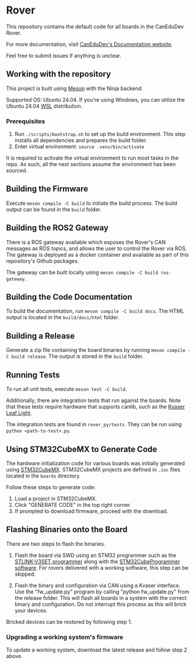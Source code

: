 # Rover

This repository contains the default code for all boards in the CanEduDev Rover.

For more documentation, visit [CanEduDev's Documentation website](https://www.canedudev.com/getting-started-with-the-rover/).

Feel free to submit issues if anything is unclear.

## Working with the repository

This project is built using [Meson](https://mesonbuild.com/) with the Ninja backend.

Supported OS: Ubuntu 24.04. If you're using Windows, you can utilize the Ubuntu 24.04 [WSL](https://learn.microsoft.com/en-us/windows/wsl/) distribution.

### Prerequisites

1. Run `./scripts/bootstrap.sh` to set up the build environment. This step installs all dependencies and prepares the build folder.
2. Enter virtual environment: `source .venv/bin/activate`

It is required to activate the virtual environment to run most tasks in the repo. As such, all the next sections assume the environment has been sourced.

## Building the Firmware

Execute `meson compile -C build` to initiate the build process. The build output can be found in the `build` folder.

## Building the ROS2 Gateway

There is a ROS gateway available which exposes the Rover's CAN messages as ROS topics, and allows the user to control the Rover via ROS. The gateway is deployed as a docker container and available as part of this repository's Github packages.

The gateway can be built locally using `meson compile -C build ros-gateway`.

## Building the Code Documentation

To build the documentation, run `meson compile -C build docs`. The HTML output is located in the `build/docs/html` folder.

## Building a Release

Generate a zip file containing the board binaries by running `meson compile -C build release`. The output is stored in the `build` folder.

## Running Tests

To run all unit tests, execute `meson test -C build`.

Additionally, there are integration tests that run against the boards. Note that these tests require hardware that supports canlib, such as the [Kvaser Leaf Light](https://www.kvaser.com/product/kvaser-leaf-light-hs-v2/).

The integration tests are found in `rover_py/tests`. They can be run using `python <path-to-test>.py`.

## Using STM32CubeMX to Generate Code

The hardware initialization code for various boards was initially generated using [STM32CubeMX](https://www.st.com/en/development-tools/stm32cubemx.html). STM32CubeMX projects are defined in `.ioc` files located in the `boards` directory.

Follow these steps to generate code:
1. Load a project in STM32CubeMX.
2. Click "GENERATE CODE" in the top right corner.
3. If prompted to download firmware, proceed with the download.

## Flashing Binaries onto the Board

There are two steps to flash the binaries.
1. Flash the board via SWD using an STM32 programmer such as the [STLINK-V3SET programmer](https://www.st.com/en/development-tools/stlink-v3set.html) along with the [STM32CubeProgrammer software](https://www.st.com/en/development-tools/stm32cubeprog.html). For rovers delivered with a working software, this step can be skipped.

2. Flash the binary and configuration via CAN using a Kvaser interface. Use the "fw_update.py" program by calling "python fw_update.py" from the release folder. This will flash all boards in a system with the correct binary and configuration. Do not interrupt this process as this will brick your devices. 

Bricked devices can be restored by following step 1.

### Upgrading a working system's firmware
To update a working system, download the latest release and follow step 2 above.
